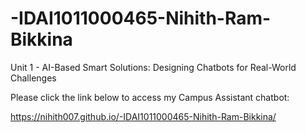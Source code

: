 # -IDAI1011000465-Nihith-Ram-Bikkina
Unit 1 - AI-Based Smart Solutions: Designing Chatbots for Real-World Challenges

Please click the link below to access my Campus Assistant chatbot: 

https://nihith007.github.io/-IDAI1011000465-Nihith-Ram-Bikkina/
